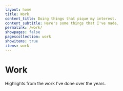 ```yaml
---
layout: home
title: Work
content_title: Doing things that pique my interest.
content_subtitle: Here's some things that I've made.
permalink: /work/
showpages: false
pagescollection: work
showitems: true
items: work
---
```


# Work
Highlights from the work I've done over the years.
